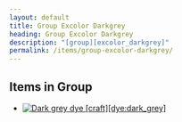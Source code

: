 ```yaml
---
layout: default
title: Group Excolor Darkgrey
heading: Group Excolor Darkgrey
description: "[group][excolor_darkgrey]"
permalink: /items/group-excolor-darkgrey/
---
```



## Items in Group

<ul class="list-items">
    <li><a href="{{site.baseurl}}/items/dye-dark-grey/"><img src="{{site.baseurl}}/assets/img/items/textures/dye_dark_grey.png" data-toggle="tooltip" title="Dark grey dye [craft][dye:dark_grey]"></a></li>
</ul>
